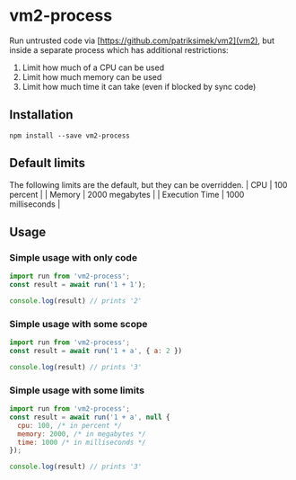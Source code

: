 # vm2-process
Run untrusted code via [https://github.com/patriksimek/vm2](vm2), but inside a separate process which has additional restrictions:
1. Limit how much of a CPU can be used
2. Limit how much memory can be used
3. Limit how much time it can take (even if blocked by sync code)

## Installation

```
npm install --save vm2-process
```

## Default limits
The following limits are the default, but they can be overridden.
| CPU            | 100 percent       |
| Memory         | 2000 megabytes    |
| Execution Time | 1000 milliseconds |

## Usage

### Simple usage with only code
```javascript
import run from 'vm2-process';
const result = await run('1 + 1');

console.log(result) // prints '2'
```

### Simple usage with some scope
```javascript
import run from 'vm2-process';
const result = await run('1 + a', { a: 2 })

console.log(result) // prints '3'
```

### Simple usage with some limits
```javascript
import run from 'vm2-process';
const result = await run('1 + a', null {
  cpu: 100, /* in percent */
  memory: 2000, /* in megabytes */
  time: 1000 /* in milliseconds */
});

console.log(result) // prints '3'
```
